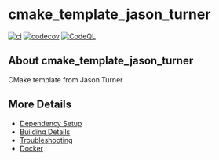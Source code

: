 # cmake_template_jason_turner

[![ci](https://github.com/xfast/cmake_template_jason_turner/actions/workflows/ci.yml/badge.svg)](https://github.com/xfast/cmake_template_jason_turner/actions/workflows/ci.yml)
[![codecov](https://codecov.io/gh/xfast/cmake_template_jason_turner/branch/main/graph/badge.svg)](https://codecov.io/gh/xfast/cmake_template_jason_turner)
[![CodeQL](https://github.com/xfast/cmake_template_jason_turner/actions/workflows/codeql-analysis.yml/badge.svg)](https://github.com/xfast/cmake_template_jason_turner/actions/workflows/codeql-analysis.yml)

## About cmake_template_jason_turner
CMake template from Jason Turner


## More Details

 * [Dependency Setup](README_dependencies.md)
 * [Building Details](README_building.md)
 * [Troubleshooting](README_troubleshooting.md)
 * [Docker](README_docker.md)
